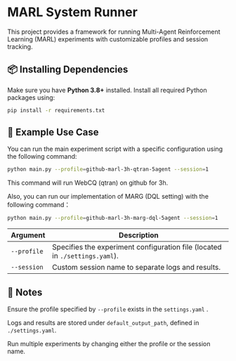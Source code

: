 



# MARL System Runner

This project provides a framework for running Multi-Agent Reinforcement Learning (MARL) experiments with customizable profiles and session tracking.

## 📦 Installing Dependencies

Make sure you have **Python 3.8+** installed. Install all required Python packages using:

```bash
pip install -r requirements.txt
```

## 📌 Example Use Case

You can run the main experiment script with a specific configuration using the following command:

```bash
python main.py --profile=github-marl-3h-qtran-5agent --session=1
```

This command will run WebCQ (qtran) on github for 3h.

Also, you can run our implementation of MARG (DQL setting) with the following command：

```bash
python main.py --profile=github-marl-3h-marg-dql-5agent --session=1
```

| Argument    | Description                                                  |
| ----------- | ------------------------------------------------------------ |
| `--profile` | Specifies the experiment configuration file (located in `./settings.yaml`). |
| `--session` | Custom session name to separate logs and results.            |

## 🧠 Notes

Ensure the profile specified by `--profile` exists in the `settings.yaml` .

Logs and results are stored under `default_output_path`, defined in `./settings.yaml`.

Run multiple experiments by changing either the profile or the session name.
